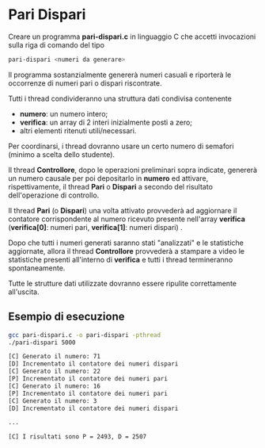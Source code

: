 # Pari Dispari

Creare un programma **pari-dispari.c** in linguaggio C che accetti invocazioni sulla riga di comando del tipo

```bash
pari-dispari <numeri da generare>
```

Il programma sostanzialmente genererà numeri casuali e riporterà le occorrenze di numeri pari o dispari riscontrate.

Tutti i thread condivideranno una struttura dati condivisa contenente 
- **numero**: un numero intero;
- **verifica**: un array di 2 interi inizialmente posti a zero;
- altri elementi ritenuti utili/necessari.

Per coordinarsi, i thread dovranno usare un certo numero di semafori (minimo a scelta dello studente).

Il thread **Controllore**, dopo le operazioni preliminari sopra indicate, genererà un numero causale per poi depositarlo in **numero** ed attivare, rispettivamente, il thread **Pari** o **Dispari** a secondo del risultato dell'operazione di controllo. 

Il thread **Pari** (o **Dispari**) una volta attivato provvederà ad aggiornare il contatore corrispondente al numero ricevuto presente nell'array **verifica** 
(**verifica[0]**: numeri pari, **verifica[1]**: numeri dispari) .

Dopo che tutti i numeri generati saranno stati "analizzati" e le statistiche aggiornate, allora il thread **Controllore** provvederà a stampare a video le statistiche presenti all'interno di **verifica** e tutti i thread termineranno spontaneamente.

Tutte le strutture dati utilizzate dovranno essere ripulite correttamente all'uscita.

## Esempio di esecuzione
```bash
gcc pari-dispari.c -o pari-dispari -pthread
./pari-dispari 5000

[C] Generato il numero: 71
[D] Incrementato il contatore dei numeri dispari
[C] Generato il numero: 22
[P] Incrementato il contatore dei numeri pari
[C] Generato il numero: 16
[P] Incrementato il contatore dei numeri pari
[C] Generato il numero: 3
[D] Incrementato il contatore dei numeri dispari

...

[C] I risultati sono P = 2493, D = 2507 
```